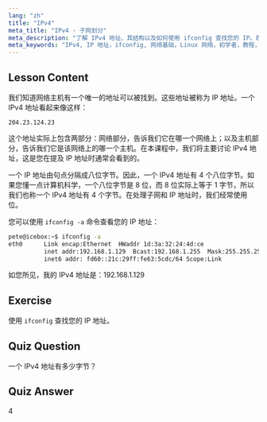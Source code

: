 ```yaml
---
lang: "zh"
title: "IPv4"
meta_title: "IPv4 - 子网划分"
meta_description: "了解 IPv4 地址、其结构以及如何使用 ifconfig 查找您的 IP。理解 Linux 初学者的网络基础知识。"
meta_keywords: "IPv4, IP 地址，ifconfig, 网络基础，Linux 网络，初学者，教程，指南"
---
```


## Lesson Content

我们知道网络主机有一个唯一的地址可以被找到。这些地址被称为 IP 地址。一个 IPv4 地址看起来像这样：

```
204.23.124.23
```

这个地址实际上包含两部分：网络部分，告诉我们它在哪一个网络上；以及主机部分，告诉我们它是该网络上的哪一个主机。在本课程中，我们将主要讨论 IPv4 地址，这是您在提及 IP 地址时通常会看到的。

一个 IP 地址由句点分隔成八位字节。因此，一个 IPv4 地址有 4 个八位字节。如果您懂一点计算机科学，一个八位字节是 8 位，而 8 位实际上等于 1 字节，所以我们也称一个 IPv4 地址有 4 个字节。在处理子网和 IP 地址时，我们经常使用位。

您可以使用 `ifconfig -a` 命令查看您的 IP 地址：

```bash
pete@icebox:~$ ifconfig -a
eth0      Link encap:Ethernet  HWaddr 1d:3a:32:24:4d:ce
          inet addr:192.168.1.129  Bcast:192.168.1.255  Mask:255.255.255.0
          inet6 addr: fd60::21c:29ff:fe63:5cdc/64 Scope:Link
```

如您所见，我的 IPv4 地址是：192.168.1.129

## Exercise

使用 `ifconfig` 查找您的 IP 地址。

## Quiz Question

一个 IPv4 地址有多少字节？

## Quiz Answer

4
